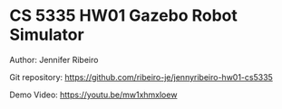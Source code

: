# CS 5335 HW01 Gazebo Robot Simulator

Author: Jennifer Ribeiro

Git repository: https://github.com/ribeiro-je/jennyribeiro-hw01-cs5335

Demo Video: https://youtu.be/mw1xhmxloew
